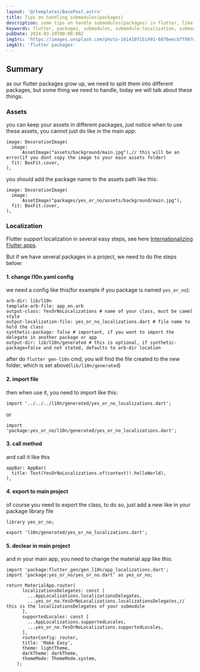 ```yaml
---
layout: '@/templates/BasePost.astro'
title: Tips on handling submodules(packages)
description: some tips on handle submodules(packages) in flutter, like localization or assets
keywords: flutter, packages, submodules, submodule-localization, submodule-assets, flutter localization, flutter i18n, flutter l10n, flutter packages localization, flutter packages assets
pubDate: 2024-03-20T00:00:00Z
imgSrc: 'https://images.unsplash.com/photo-1614107151491-6876eecbff89?w=800&auto=format&fit=crop&q=60&ixlib=rb-4.0.3&ixid=M3wxMjA3fDB8MHxzZWFyY2h8MXx8bG9jYWxpemF0aW9ufGVufDB8fDB8fHww'
imgAlt: 'flutter packages'
---
```




## Summary

as our flutter packages grow up, we need to split them into different packages, but some thing we need to handle, today we will talk about these things.

### Assets

you can keep your assets in different packages, just notice when to use these assets, you cannot just do like in the main app:

```
image: DecorationImage(
  image:
      AssetImage("assets/background/main.jpg"),// this will be an error(if you dont copy the image to your main assets folder)
  fit: BoxFit.cover,
),
```

you should add the package name to the assets path like this:

```
image: DecorationImage(
  image:
      AssetImage("packages/yes_or_no/assets/background/main.jpg"),
  fit: BoxFit.cover,
),
```

### Localization

Flutter support localization in several easy steps, see here <a taget="_blank" href="https://docs.flutter.dev/ui/accessibility-and-internationalization/internationalization">Internationalizing Flutter apps</a>.

But if we have several packages in a project, we need to do the steps below:

#### 1. change l10n.yaml config

we need a config like this(for example if you package is named `yes_or_no`):

```
arb-dir: lib/l10n
template-arb-file: app_en.arb
output-class: YesOrNoLocalizations # name of your class, must be camel style
output-localization-file: yes_or_no_localizations.dart # file name to hold the class
synthetic-package: false # important, if you want to import the delegate in another package or app
output-dir: lib/l10n/generated # this is optional, if synthetic-package=false and not stated, defaults to arb-dir location
```

after do `flutter gen-l10n` cmd, you will find the file created to the new folder, which is set above(`lib/l10n/generated`)


#### 2. import file 

then when use it, you need to import like this:

```
import '../../../l10n/generated/yes_or_no_localizations.dart';

```

or 

```
import 'package:yes_or_no/l10n/generated/yes_or_no_localizations.dart';

```

#### 3. call method

and call it like this

```
appBar: AppBar(
  title: Text(YesOrNoLocalizations.of(context)!.helloWorld),
),
```


#### 4. export to main project

of course you need to export the class, to do so, just add a new like in your package library file

```
library yes_or_no;

export 'l10n/generated/yes_or_no_localizations.dart';

```

#### 5. declear in main project

and in your main app, you need to change the material app like this:

```
import 'package:flutter_gen/gen_l10n/app_localizations.dart';
import 'package:yes_or_no/yes_or_no.dart' as yes_or_no;

return MaterialApp.router(
      localizationsDelegates: const [
        ...AppLocalizations.localizationsDelegates,
        ...yes_or_no.YesOrNoLocalizations.localizationsDelegates,// this is the localizationsDelegates of your submodule
      ],
      supportedLocales: const [
        ...AppLocalizations.supportedLocales,
        ...yes_or_no.YesOrNoLocalizations.supportedLocales,
      ],
      routerConfig: router,
      title: 'Make Easy',
      theme: lightTheme,
      darkTheme: darkTheme,
      themeMode: ThemeMode.system,
    );
```




